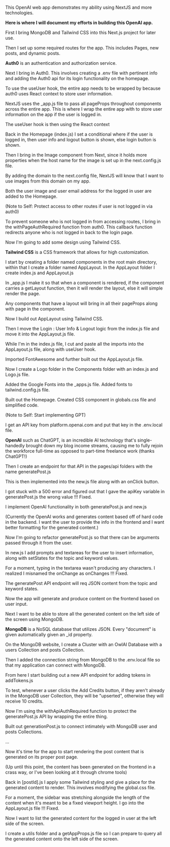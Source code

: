 This OpenAI web app demonstrates my ability using NextJS and more technologies.

**Here is where I will document my efforts in building this OpenAI app.**

First I bring MongoDB and Tailwind CSS into this Next.js project for later use.

Then I set up some required routes for the app. This includes Pages, new posts, and dynamic posts.

**Auth0** is an authentication and authorization service.

Next I bring in Auth0. This involves creating a .env file with pertinent info and adding the Auth0 api for its login functionality on the homepage.

To use the useUser hook, the entire app needs to be wrapped by <UserProvider> because auth0 uses React context to store user information.

NextJS uses the \_app.js file to pass all pageProps throughout components across the entire app. This is where I wrap the entire app <Component> with <UserProvider> to store user information on the app if the user is logged in.

The useUser hook is then using the React context <UserProvider>

Back in the Homepage (index.js) I set a conditional where if the user is logged in, then user info and logout button is shown, else login button is shown.

Then I bring in the Image component from Next, since it holds more properties when the host name for the image is set up in the next.config.js file.

By adding the domain to the next.config file, NextJS will know that I want to use images from this domain on my app.

Both the user image and user email address for the logged in user are added to the Homepage.

(Note to Self: Protect access to other routes if user is not logged in via auth0)

To prevent someone who is not logged in from accessing routes, I bring in the withPageAuthRequired function from auth0. This callback function redirects anyone who is not logged in back to the login page.

Now I'm going to add some design using Tailwind CSS.

**Tailwind CSS** is a CSS framework that allows for high customization.

I start by creating a folder named components in the root main directory, within that I create a folder named AppLayout. In the AppLayout folder I create index.js and AppLayout.js

In \_app.js I make it so that when a component is rendered, if the component carries a getLayout function, then it will render the layout, else it will simple render the page.

Any components that have a layout will bring in all their pageProps along with page in the component.

Now I build out AppLayout using Tailwind CSS.

Then I move the Login : User Info & Logout logic from the index.js file and move it into the AppLayout.js file.

While I'm in the index.js file, I cut and paste all the imports into the AppLayout.js file, along with useUser hook.

Imported FontAwesome and further built out the AppLayout.js file.

Now I create a Logo folder in the Components folder with an index.js and Logo.js file.

Added the Google Fonts into the \_apps.js file. Added fonts to tailwind.config.js file.

Built out the Homepage. Created CSS component in globals.css file and simplified code.

(Note to Self: Start implementing GPT)

I get an API key from platform.openai.com and put that key in the .env.local file.

**OpenAI** such as ChatGPT, is an incredible AI technology that's single-handedly brought down my blog income streams, causing me to fully rejoin the workforce full-time as opposed to part-time freelance work (thanks ChatGPT!)

Then I create an endpoint for that API in the pages/api folders with the name generatePost.js

This is then implemented into the new.js file along with an onClick button.

I got stuck with a 500 error and figured out that I gave the apiKey variable in generatePost.js the wrong value !!! Fixed.

I implement OpenAI functionality in both generatePost.js and new.js

(Currently the OpenAI works and generates content based off of hard code in the backend. I want the user to provide the info in the frontend and I want better formatting for the generated content.)

Now I'm going to refactor generatePost.js so that there can be arguments passed through it from the user.

In new.js I add prompts and textareas for the user to insert information, along with setStates for the topic and keyword values.

For a moment, typing in the textarea wasn't producing any characters. I realized I misnamed the onChange as onChanges !!! Fixed.

The generatePost API endpoint will req JSON content from the topic and keyword states.

Now the app will generate and produce content on the frontend based on user input.

Next I want to be able to store all the generated content on the left side of the screen using MongoDB.

**MongoDB** is a NoSQL database that utilizes JSON. Every "document" is given automatically given an \_id property.

On the MongoDB website, I create a Cluster with an OwlAI Database with a users Collection and posts Collection.

Then I added the connection string from MongoDB to the .env.local file so that my application can connect with MongoDB.

From here I start building out a new API endpoint for adding tokens in addTokens.js

To test, whenever a user clicks the Add Credits button, if they aren't already in the MongoDB user Collection, they will be "upserted", otherwise they will receive 10 credits.

Now I'm using the withApiAuthRequired function to protect the generatePost.js API by wrapping the entire thing.

Built out generationPost.js to connect intimately with MongoDB user and posts Collections.

...

Now it's time for the app to start rendering the post content that is generated on its proper post page.

(Up until this point, the content has been generated on the frontend in a crass way, or I've been looking at it through chrome tools)

Back in [postId].js I apply some Tailwind styling and give a place for the generated content to render. This involves modifying the global.css file.

For a moment, the sidebar was stretching alongside the length of the content when it's meant to be a fixed viewport height. I go into the AppLayout.js file !!! Fixed.

Now I want to list the generated content for the logged in user at the left side of the screen.

I create a utils folder and a getAppProps.js file so I can prepare to query all the generated content onto the left side of the screen.
